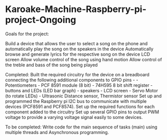 # Karoake-Machine-Raspberry-pi-project-Ongoing 
Goals for the project:
  
  Build a device that allows the user to select a song on the phone and automatically play the song on the speakers in the device
  Automatically browse and generate lyrics for the respective song on the device LCD screen
  Allow volume control of the song using hand motion
  Allow control of the treble and bass of the song being played

Completed:
  Built the required circuitry for the device on a breadboard connecting the following additional components to GPIO pins -
        - Potentiometers
        - PCF 8591 module (8 bit)
        - 74H595 8 bit shift register
        - buttons and LEDs (LED bar graph)
        - speakers
        - LCD screen
        - Servo Motor (to rotate LEDs)
        - Ultrasonic Distance sensor, Thermistor sensor
  Set up and programmed the Raspberry pi I2C bus to communicate with multiple devices (PCF8591 and PCF8574).
  Set up the required functions for each component added to the circuitry
  Set up several GPIO pins to output PWM voltage to provide a varying voltage signal easily to some devices.     

To be completed:
  Write code for the main sequence of tasks (main) using multiple threads and Asynchronous programming.
  

